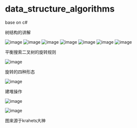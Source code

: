 # data_structure_algorithms
base on c#

树结构的讲解

![image](https://github.com/shenmemoon1/data_structure_algorithms/assets/79250603/07b1ed04-b604-428a-9847-3e5d3ca0dedb)
![image](https://github.com/shenmemoon1/data_structure_algorithms/assets/79250603/87b7ae7f-b7ab-46a5-8a34-f19922e42848)
![image](https://github.com/shenmemoon1/data_structure_algorithms/assets/79250603/a9b8abd2-ce5d-4e14-b751-cbcb7346eb3a)
![image](https://github.com/shenmemoon1/data_structure_algorithms/assets/79250603/b74e7e24-95dd-411b-999d-42c37c83f9d3)
![image](https://github.com/shenmemoon1/data_structure_algorithms/assets/79250603/51bc3af9-3854-4335-a7fd-962e871aa397)
![image](https://github.com/shenmemoon1/data_structure_algorithms/assets/79250603/7851374e-7dd6-4ee7-8747-0b51d3634c25)
![image](https://github.com/shenmemoon1/data_structure_algorithms/assets/79250603/f97b8ecb-c264-4082-b136-dddebc4beaec)

平衡搜索二叉树的旋转规则

![image](https://github.com/shenmemoon1/data_structure_algorithms/assets/79250603/3a344a34-0d7c-4e19-a4c7-a5d3c55624cd)

旋转的四种形态

![image](https://github.com/shenmemoon1/data_structure_algorithms/assets/79250603/c94b9c16-5206-4d68-9f3b-6cc53f91084e)

建堆操作

![image](https://github.com/shenmemoon1/data_structure_algorithms/assets/79250603/c5a6df84-c068-470a-8ffd-db4d0d21760a)


![image](https://github.com/shenmemoon1/data_structure_algorithms/assets/79250603/bbf177b7-221f-45d9-932a-de4ab082119d)


图来源于krahets大神








